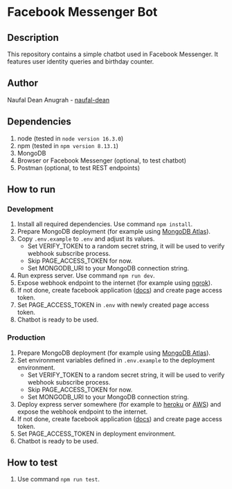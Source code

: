 # Facebook Messenger Bot

## Description
This repository contains a simple chatbot used in Facebook Messenger. It features user identity queries and birthday counter.

## Author
Naufal Dean Anugrah - [naufal-dean](https://github.com/naufal-dean)

## Dependencies
1. node (tested in `node version 16.3.0`)
2. npm (tested in `npm version 8.13.1`)
3. MongoDB
4. Browser or Facebook Messenger (optional, to test chatbot)
5. Postman (optional, to test REST endpoints)

## How to run

### Development
1. Install all required dependencies. Use command `npm install`.
2. Prepare MongoDB deployment (for example using [MongoDB Atlas](https://www.mongodb.com/atlas/database)).
3. Copy `.env.example` to `.env` and adjust its values.
    - Set VERIFY_TOKEN to a random secret string, it will be used to verify webhook subscribe process.
    - Skip PAGE_ACCESS_TOKEN for now.
    - Set MONGODB_URI to your MongoDB connection string.
4. Run express server. Use command `npm run dev`.
5. Expose webhook endpoint to the internet (for example using [ngrok](https://ngrok.com/)).
6. If not done, create facebook application ([docs](https://developers.facebook.com/docs/messenger-platform/getting-started/app-setup)) and create page access token.
7. Set PAGE_ACCESS_TOKEN in `.env` with newly created page access token.
8. Chatbot is ready to be used.

### Production
1. Prepare MongoDB deployment (for example using [MongoDB Atlas](https://www.mongodb.com/atlas/database)).
2. Set environment variables defined in `.env.example` to the deployment environment.
    - Set VERIFY_TOKEN to a random secret string, it will be used to verify webhook subscribe process.
    - Skip PAGE_ACCESS_TOKEN for now.
    - Set MONGODB_URI to your MongoDB connection string.
3. Deploy express server somewhere (for example to [heroku](https://www.heroku.com/) or [AWS](https://aws.amazon.com/)) and expose the webhook endpoint to the internet.
4. If not done, create facebook application ([docs](https://developers.facebook.com/docs/messenger-platform/getting-started/app-setup)) and create page access token.
5. Set PAGE_ACCESS_TOKEN in deployment environment.
6. Chatbot is ready to be used.

## How to test
1. Use command `npm run test`.
